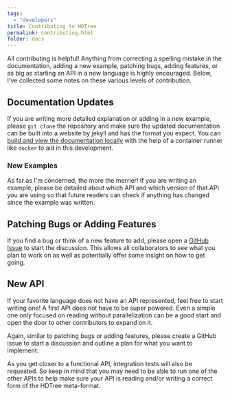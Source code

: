 ```yaml
---
tags:
  - "developers"
title: Contributing to HDTree
permalink: contributing.html
folder: docs
---
```


All contributing is helpful! 
Anything from correcting a spelling mistake in the documentation,
adding a new example, patching bugs, adding features, or 
as big as starting an API in a new language is highly encouraged. 
Below, I've collected some notes on these
various levels of contribution.

## Documentation Updates
If you are writing more detailed explanation or adding in a new
example, please `git clone` the repository and make sure the updated
documentation can be built into a website by jekyll and has the format
you expect. You can [build and view the documentation locally](building_docs.md)
with the help of a container runner like `docker` to aid in this development.

### New Examples
As far as I'm concerned, the more the merrier! If you are writing an example,
please be detailed about which API and which version of that API you are using
so that future readers can check if anything has changed since the example
was written.

## Patching Bugs or Adding Features
If you find a bug or think of a new feature to add, please open a
[GitHub Issue](https://github.com/tomeichlersmith/hdtree/issues/new)
to start the discussion. This allows all collaborators to see what you plan
to work on as well as potentially offer some insight on how to get going.

## New API
If your favorite language does not have an API represented,
feel free to start writing one! A first API does not have to be
super powered. Even a simple one only focused on reading without
parallelization can be a good start and open the door to other
contributors to expand on it.

Again, similar to patching bugs or adding features, please create
a GitHub issue to start a discussion and outline a plan for what
you want to implement.

As you get closer to a functional API, integration tests will also
be requested. So keep in mind that you may need to be able to run
one of the other APIs to help make sure your API is reading and/or
writing a correct form of the HDTree meta-format.

